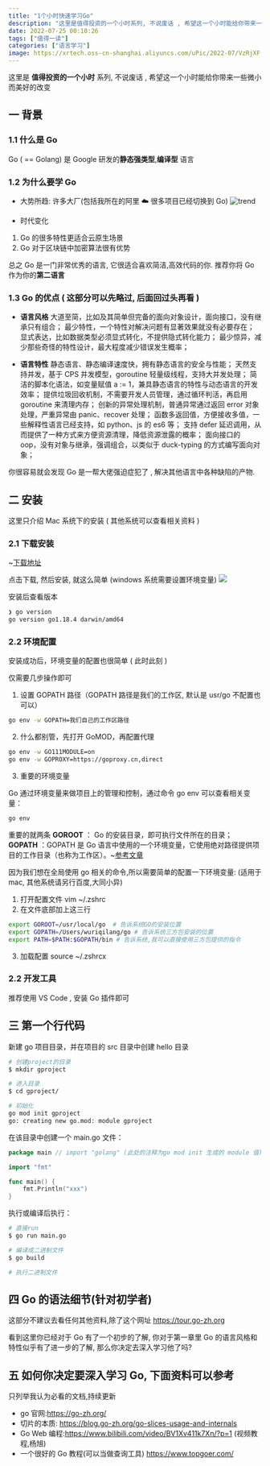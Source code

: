 ```yaml
---
title: "1个小时快速学习Go"
description: "这里是值得投资的一个小时系列, 不说废话 , 希望这一个小时能给你带来一些微小而美好的改变"
date: 2022-07-25 00:10:26
tags: ["值得一读"]
categories: ["语言学习"]
image: https://xrtech.oss-cn-shanghai.aliyuncs.com/uPic/2022-07/VzRjXF.jpg
---
```


这里是 **值得投资的一个小时** 系列, 不说废话 , 希望这一个小时能给你带来一些微小而美好的改变

## 一 背景

### 1.1 什么是 Go

Go ( == Golang) 是 Google 研发的**静态强类型**,**编译型** 语言

### 1.2 为什么要学 Go

- 大势所趋:
  许多大厂(包括我所在的阿里 ☁️ 很多项目已经切换到 Go)
  ![trend](https://xrtech.oss-cn-shanghai.aliyuncs.com/uPic/2022-07/t8nONt.png)

- 时代变化

1. Go 的很多特性更适合云原生场景
2. Go 对于区块链中加密算法很有优势

总之 Go 是一门非常优秀的语言, 它很适合喜欢简洁,高效代码的你. 推荐你将 Go 作为你的**第二语言**

### 1.3 Go 的优点 ( 这部分可以先略过, 后面回过头再看 )

- **语言风格**
  大道至简，比如及其简单但完备的面向对象设计，面向接口，没有继承只有组合；
  最少特性，一个特性对解决问题有显著效果就没有必要存在；
  显式表达，比如数据类型必须显式转化，不提供隐式转化能力；
  最少惊异，减少那些奇怪的特性设计，最大程度减少错误发生概率；

- **语言特性**
  静态语言、静态编译速度快，拥有静态语言的安全与性能；
  天然支持并发，基于 CPS 并发模型，goroutine 轻量级线程，支持大并发处理；
  简洁的脚本化语法，如变量赋值 a := 1，兼具静态语言的特性与动态语言的开发效率；
  提供垃圾回收机制，不需要开发人员管理，通过循环判活，再启用 goroutine 来清理内存；
  创新的异常处理机制，普通异常通过返回 error 对象处理，严重异常由 panic、recover 处理；
  函数多返回值，方便接收多值，一些解释性语言已经支持，如 python、js 的 es6 等；
  支持 defer 延迟调用，从而提供了一种方式来方便资源清理，降低资源泄露的概率；
  面向接口的 oop，没有对象与继承，强调组合，以类似于 duck-typing 的方式编写面向对象；

你很容易就会发现 Go 是一帮大佬强迫症犯了 , 解决其他语言中各种缺陷的产物.

## 二 安装

这里只介绍 Mac 系统下的安装 ( 其他系统可以查看相关资料 )

### 2.1 下载安装

~[下载地址](https://golang.google.cn/)

点击下载, 然后安装, 就这么简单 (windows 系统需要设置环境变量)
![](https://xrtech.oss-cn-shanghai.aliyuncs.com/uPic/2022-07/mLy8qS.png)

安装后查看版本

```bash
❯ go version
go version go1.18.4 darwin/amd64
```

### 2.2 环境配置

安装成功后，环境变量的配置也很简单 ( 此时此刻 )

仅需要几步操作即可

1. 设置 GOPATH 路径（GOPATH 路径是我们的工作区, 默认是 usr/go 不配置也可以）

```bash
go env -w GOPATH=我们自己的工作区路径
```

2. 什么都别管，先打开 GoMOD，再配置代理

```bash
go env -w GO111MODULE=on
go env -w GOPROXY=https://goproxy.cn,direct
```

3. 重要的环境变量

Go 通过环境变量来做项目上的管理和控制，通过命令 go env 可以查看相关变量：

```bash
go env
```

重要的就两条
**GOROOT** ： Go 的安装目录，即可执行文件所在的目录；
**GOPATH** ：GOPATH 是 Go 语言中使用的一个环境变量，它使用绝对路径提供项目的工作目录（也称为工作区）。~[参考文章](https://www.cnblogs.com/ailiailan/p/13454139.html)

因为我们想在全局使用 go 相关的命令,所以需要简单的配置一下环境变量: (适用于 mac, 其他系统请另行百度,大同小异)

1. 打开配置文件 vim ~/.zshrc
2. 在文件底部加上这三行

```zsh
export GOROOT=/usr/local/go  # 告诉系统GO的安装位置
export GOPATH=/Users/wuriqilang/go # 告诉系统三方包安装的位置
export PATH=$PATH:$GOPATH/bin # 告诉系统,我可以直接使用三方包提供的指令
```

3. 加载配置 source ~/.zshrcx

### 2.2 开发工具

推荐使用 VS Code , 安装 Go 插件即可

## 三 第一个行代码

新建 go 项目目录，并在项目的 src 目录中创建 hello 目录

```bash
# 创建project的目录
$ mkdir gproject

# 进入目录
$ cd gproject/

# 初始化
go mod init gproject
go: creating new go.mod: module gproject
```

在该目录中创建一个 main.go 文件：

```go
package main // import "golang" (此处的注释为go mod init 生成的 module 值)

import "fmt"

func main() {
	fmt.Println("xxx")
}
```

执行或编译后执行：

```bash
# 直接run
$ go run main.go

# 编译成二进制文件
$ go build

# 执行二进制文件
```

## 四 Go 的语法细节(针对初学者)

这部分不建议去看任何其他资料,除了这个网址
https://tour.go-zh.org

看到这里你已经对于 Go 有了一个初步的了解, 你对于第一章里 Go 的语言风格和特性似乎有了进一步的了解, 那么你决定去深入学习他了吗?

## 五 如何你决定要深入学习 Go, 下面资料可以参考

只列举我认为必看的文档,持续更新

- go 官网:https://go-zh.org/
- 切片的本质: https://blog.go-zh.org/go-slices-usage-and-internals
- Go Web 编程:https://www.bilibili.com/video/BV1Xv411k7Xn/?p=1 (视频教程,杨旭)
- 一个很好的 Go 教程(可以当做查询工具) https://www.topgoer.com/
